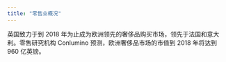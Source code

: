 ```yaml
---
title: "零售业概况"
---
```

 
英国致力于到 2018 年为止成为欧洲领先的奢侈品购买市场，领先于法国和意大利。零售研究机构 Conlumino 预测，欧洲奢侈品市场的市值到 2018 年将达到 960 亿英镑。